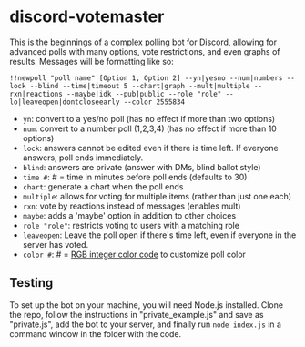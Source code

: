 # discord-votemaster
This is the beginnings of a complex polling bot for Discord, allowing for advanced polls with many options, vote restrictions, and even graphs of results. Messages will be formatting like so:

`!!newpoll "poll name" [Option 1, Option 2] --yn|yesno --num|numbers --lock --blind --time|timeout 5 --chart|graph --mult|multiple --rxn|reactions --maybe|idk --pub|public --role "role" --lo|leaveopen|dontcloseearly --color 2555834`


* `yn`: convert to a yes/no poll (has no effect if more than two options)
* `num`: convert to a number poll (1,2,3,4) (has no effect if more than 10 options)
* `lock`: answers cannot be edited even if there is time left. If everyone answers, poll ends immediately.
* `blind`: answers are private (answer with DMs, blind ballot style)
* `time #`: # = time in minutes before poll ends (defaults to 30)
* `chart`: generate a chart when the poll ends
* `multiple`: allows for voting for multiple items (rather than just one each)
* `rxn`: vote by reactions instead of messages (enables mult)
* `maybe`: adds a 'maybe' option in addition to other choices
* `role "role"`: restricts voting to users with a matching role
* `leaveopen`: Leave the poll open if there's time left, even if everyone in the server has voted.
* `color #`: # = [RGB integer color code](https://www.shodor.org/stella2java/rgbint.html) to customize poll color

## Testing
To set up the bot on your machine, you will need Node.js installed. Clone the repo, follow the instructions in "private_example.js" and save as "private.js", add the bot to your server, and finally run `node index.js` in a command window in the folder with the code.